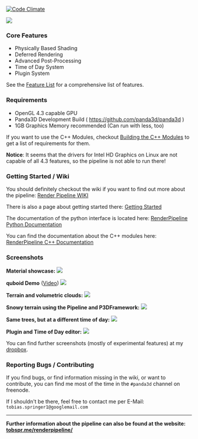 [![Code Climate](https://codeclimate.com/github/tobspr/RenderPipeline/badges/gpa.svg)](https://codeclimate.com/github/tobspr/RenderPipeline)

<img src="http://i.imgur.com/0MZy5BO.png" />

### Core Features

- Physically Based Shading
- Deferred Rendering
- Advanced Post-Processing
- Time of Day System
- Plugin System

See the <a target="_blank" href="https://github.com/tobspr/RenderPipeline/wiki/Features">Feature List</a>
for a comprehensive list of features.


### Requirements

- OpenGL 4.3 capable GPU
- Panda3D Development Build ( https://github.com/panda3d/panda3d )
- 1GB Graphics Memory recommended (Can run with less, too)

If you want to use the C++ Modules, checkout <a href="https://github.com/tobspr/RenderPipeline/wiki/Building%20the%20CPP%20Modules" target="_blank">
Building the C++ Modules</a> to get a list of requirements for them.

**Notice**: It seems that the drivers for Intel HD Graphics on Linux are not
capable of all 4.3 features, so the pipeline is not able to run there!

### Getting Started / Wiki

You should definitely checkout the wiki if you want to find out more about the pipeline:
<a target="_blank" href="https://github.com/tobspr/RenderPipeline/wiki">Render Pipeline WIKI</a>

There is also a page about getting started there: <a target="_blank" href="https://github.com/tobspr/RenderPipeline/wiki/Getting%20Started">Getting Started</a>

The documentation of the python interface is located here: <a target="_blank" href="http://tobspr.me/renderpipeline/pydocs">RenderPipeline Python Documentation</a>

You can find the documentation about the C++ modules here: <a target="_blank" href="http://tobspr.me/renderpipeline/docs/">RenderPipeline C++ Documentation</a>

### Screenshots

**Material showcase:**
<img src="http://i.imgur.com/UzKyWwg.png" />

**quboid Demo** (<a href="https://www.youtube.com/watch?v=9vXH9JaWsT4" target="_blank">Video</a>)
<img src="http://i.imgur.com/o7xtp35.png" />

**Terrain and volumetric clouds:**
<img src="http://i.imgur.com/sob7MAP.png" />

**Snowy terrain using the Pipeline and P3DFramework:**
<img src="http://fs5.directupload.net/images/151201/3j6jtygc.png" />

**Same trees, but at a different time of day:**
<img src="https://img3.picload.org/image/pwrgpdc/289.png" />

**Plugin and Time of Day editor:**
<img src="http://fs5.directupload.net/images/151122/28c2itvj.png" />

You can find further screenshots (mostly of experimental features) at my <a href="https://www.dropbox.com/sh/dq4wu3g9jwjqnht/AAABSOPnglDHZYsG5HXR-mhWa" target="_blank">dropbox</a>.


### Reporting Bugs / Contributing

If you find bugs, or find information missing in the wiki, or want to contribute,
you can find me most of the time in the `#panda3d` channel on freenode.

If I shouldn't be there, feel free to contact me per E-Mail: `tobias.springer1@googlemail.com`

---

<b>Further information about the pipeline can also be found at the website: <a href="http://tobspr.me/renderpipeline/" target="_blank">tobspr.me/renderpipeline/</a></b>
